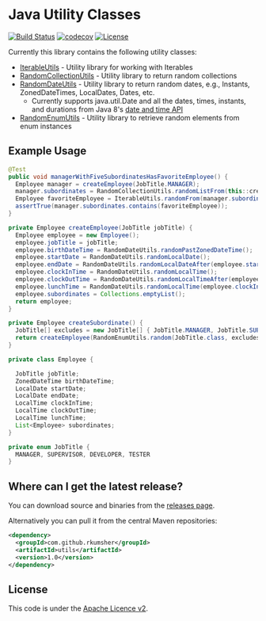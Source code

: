 # Java Utility Classes

[![Build Status](https://travis-ci.org/RKumsher/utils.svg?branch=master)](https://travis-ci.org/RKumsher/utils) [![codecov](https://codecov.io/gh/RKumsher/utils/branch/master/graph/badge.svg)](https://codecov.io/gh/RKumsher/utils) [![License](https://img.shields.io/badge/License-Apache%202.0-blue.svg)](https://opensource.org/licenses/Apache-2.0)

Currently this library contains the following utility classes:
- [IterableUtils](https://github.com/RKumsher/utils/blob/master/src/main/java/com/github/rkumsher/collection/IterableUtils.java) - Utility library for working with Iterables
- [RandomCollectionUtils](https://github.com/RKumsher/utils/blob/master/src/main/java/com/github/rkumsher/collection/RandomCollectionUtils.java) - Utility library to return random collections
- [RandomDateUtils](https://github.com/RKumsher/utils/blob/master/src/main/java/com/github/rkumsher/date/RandomDateUtils.java) - Utility library to return random dates, e.g., Instants, ZonedDateTimes, LocalDates, Dates, etc.
  - Currently supports java.util.Date and all the dates, times, instants, and durations from Java 8's [date and time API](https://docs.oracle.com/javase/8/docs/api/java/time/package-summary.html)
- [RandomEnumUtils](https://github.com/RKumsher/utils/blob/master/src/main/java/com/github/rkumsher/enums/RandomEnumUtils.java) - Utility library to retrieve random elements from enum instances

## Example Usage
```java
@Test
public void managerWithFiveSubordinatesHasFavoriteEmployee() {
  Employee manager = createEmployee(JobTitle.MANAGER);
  manager.subordinates = RandomCollectionUtils.randomListFrom(this::createSubordinate, 5);
  Employee favoriteEmployee = IterableUtils.randomFrom(manager.subordinates);
  assertTrue(manager.subordinates.contains(favoriteEmployee));
}

private Employee createEmployee(JobTitle jobTitle) {
  Employee employee = new Employee();
  employee.jobTitle = jobTitle;
  employee.birthDateTime = RandomDateUtils.randomPastZonedDateTime();
  employee.startDate = RandomDateUtils.randomLocalDate();
  employee.endDate = RandomDateUtils.randomLocalDateAfter(employee.startDate);
  employee.clockInTime = RandomDateUtils.randomLocalTime();
  employee.clockOutTime = RandomDateUtils.randomLocalTimeAfter(employee.clockInTime);
  employee.lunchTime = RandomDateUtils.randomLocalTime(employee.clockInTime, employee.clockOutTime);
  employee.subordinates = Collections.emptyList();
  return employee;
}

private Employee createSubordinate() {
  JobTitle[] excludes = new JobTitle[] { JobTitle.MANAGER, JobTitle.SUPERVISOR };
  return createEmployee(RandomEnumUtils.random(JobTitle.class, excludes));
}

private class Employee {

  JobTitle jobTitle;
  ZonedDateTime birthDateTime;
  LocalDate startDate;
  LocalDate endDate;
  LocalTime clockInTime;
  LocalTime clockOutTime;
  LocalTime lunchTime;
  List<Employee> subordinates;
}

private enum JobTitle {
  MANAGER, SUPERVISOR, DEVELOPER, TESTER
}
```

## Where can I get the latest release?
You can download source and binaries from the [releases page](https://github.com/RKumsher/utils/releases).

Alternatively you can pull it from the central Maven repositories:

```xml
<dependency>
  <groupId>com.github.rkumsher</groupId>
  <artifactId>utils</artifactId>
  <version>1.0</version>
</dependency>
```

## License
This code is under the [Apache Licence v2](https://www.apache.org/licenses/LICENSE-2.0).
